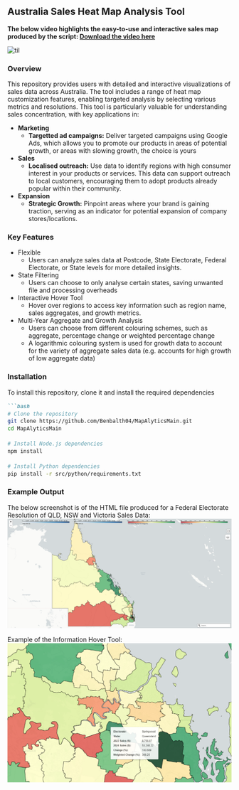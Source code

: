 ## Australia Sales Heat Map Analysis Tool
<b>The below video highlights the easy-to-use and interactive sales map produced by the script:
[Download the video here](readme_assets/Video.mp4)</b>

![til](readme_assets/GIF.gif)
### Overview
This repository provides users with detailed and interactive visualizations of sales data across Australia. The tool includes a range of heat map customization features, enabling targeted analysis by selecting various metrics and resolutions. This tool is particularly valuable for understanding sales concentration, with key applications in:
- <b>Marketing</b> 
    - <b>Targetted ad campaigns:</b> Deliver targeted campaigns using Google Ads, which allows you to promote our products in areas of potential growth, or areas with slowing growth, the choice is yours
- <b>Sales</b> 
    - <b>Localised outreach:</b> Use data to identify regions with high consumer interest in your products or services. This data can support outreach to local customers, encouraging them to adopt products already popular within their community.
- <b>Expansion</b> 
    - <b>Strategic Growth:</b> Pinpoint areas where your brand is gaining traction, serving as an indicator for potential expansion of company stores/locations.

### Key Features
- Flexible
    - Users can analyze sales data at Postcode, State Electorate, Federal Electorate, or State levels for more detailed insights.
- State Filtering 
    - Users can choose to only analyse certain states, saving unwanted file and processing overheads
- Interactive Hover Tool
    - Hover over regions to access key information such as region name, sales aggregates, and growth metrics.
- Multi-Year Aggregate and Growth Analysis
    - Users can choose from different colouring schemes, such as aggregate, percentage change or weighted percentage change 
    - A logarithmic colouring system is used for growth data to account for the variety of aggregate sales data (e.g. accounts for high growth of low aggregate data)

### Installation 
To install this repository, clone it and install the required dependencies
```markdown
```bash
# Clone the repository
git clone https://github.com/Benbalth04/MapAlyticsMain.git
cd MapAlyticsMain

# Install Node.js dependencies
npm install

# Install Python dependencies
pip install -r src/python/requirements.txt
```
### Example Output
The below screenshot is of the HTML file produced for a Federal Electorate Resolution of QLD, NSW and Victoria Sales Data:
![Screenshot](readme_assets/Screenshot1.png)

Example of the Information Hover Tool:
![Screenshot](readme_assets/Screenshot2.png)
